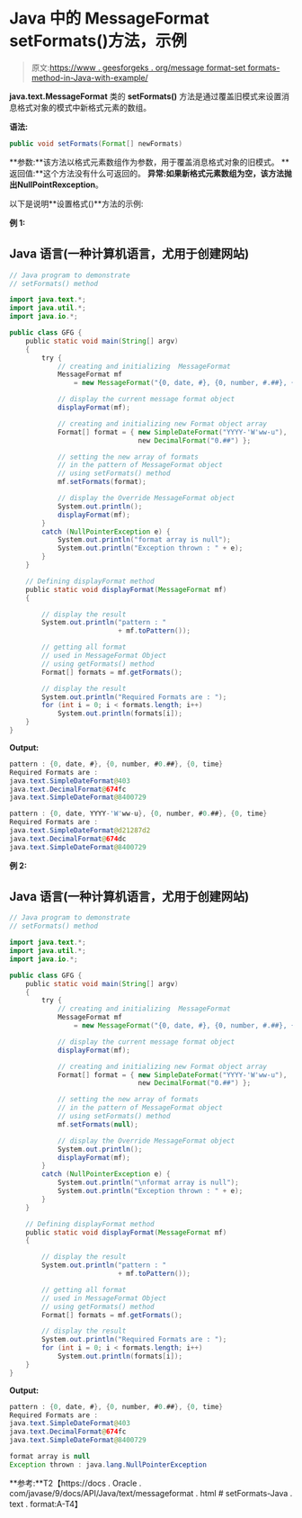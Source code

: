 # Java 中的 MessageFormat setFormats()方法，示例

> 原文:[https://www . geesforgeks . org/message format-set formats-method-in-Java-with-example/](https://www.geeksforgeeks.org/messageformat-setformats-method-in-java-with-example/)

**java.text.MessageFormat** 类的 **setFormats()** 方法是通过覆盖旧模式来设置消息格式对象的模式中新格式元素的数组。

**语法:**

```java
public void setFormats(Format[] newFormats)
```

**参数:**该方法以格式元素数组作为参数，用于覆盖消息格式对象的旧模式。
**返回值:**这个方法没有什么可返回的。
**异常:**如果新格式元素数组为空，该方法抛出**NullPointRexception**。

以下是说明**设置格式()**方法的示例:

**例 1:**

## Java 语言(一种计算机语言，尤用于创建网站)

```java
// Java program to demonstrate
// setFormats() method

import java.text.*;
import java.util.*;
import java.io.*;

public class GFG {
    public static void main(String[] argv)
    {
        try {
            // creating and initializing  MessageFormat
            MessageFormat mf
                = new MessageFormat("{0, date, #}, {0, number, #.##}, {0, time}");

            // display the current message format object
            displayFormat(mf);

            // creating and initializing new Format object array
            Format[] format = { new SimpleDateFormat("YYYY-'W'ww-u"),
                                new DecimalFormat("0.##") };

            // setting the new array of formats
            // in the pattern of MessageFormat object
            // using setFormats() method
            mf.setFormats(format);

            // display the Override MessageFormat object
            System.out.println();
            displayFormat(mf);
        }
        catch (NullPointerException e) {
            System.out.println("format array is null");
            System.out.println("Exception thrown : " + e);
        }
    }

    // Defining displayFormat method
    public static void displayFormat(MessageFormat mf)
    {

        // display the result
        System.out.println("pattern : "
                           + mf.toPattern());

        // getting all format
        // used in MessageFormat Object
        // using getFormats() method
        Format[] formats = mf.getFormats();

        // display the result
        System.out.println("Required Formats are : ");
        for (int i = 0; i < formats.length; i++)
            System.out.println(formats[i]);
    }
}
```

**Output:** 

```java
pattern : {0, date, #}, {0, number, #0.##}, {0, time}
Required Formats are : 
java.text.SimpleDateFormat@403
java.text.DecimalFormat@674fc
java.text.SimpleDateFormat@8400729

pattern : {0, date, YYYY-'W'ww-u}, {0, number, #0.##}, {0, time}
Required Formats are : 
java.text.SimpleDateFormat@d21287d2
java.text.DecimalFormat@674dc
java.text.SimpleDateFormat@8400729
```

**例 2:**

## Java 语言(一种计算机语言，尤用于创建网站)

```java
// Java program to demonstrate
// setFormats() method

import java.text.*;
import java.util.*;
import java.io.*;

public class GFG {
    public static void main(String[] argv)
    {
        try {
            // creating and initializing  MessageFormat
            MessageFormat mf
                = new MessageFormat("{0, date, #}, {0, number, #.##}, {0, time}");

            // display the current message format object
            displayFormat(mf);

            // creating and initializing new Format object array
            Format[] format = { new SimpleDateFormat("YYYY-'W'ww-u"),
                                new DecimalFormat("0.##") };

            // setting the new array of formats
            // in the pattern of MessageFormat object
            // using setFormats() method
            mf.setFormats(null);

            // display the Override MessageFormat object
            System.out.println();
            displayFormat(mf);
        }
        catch (NullPointerException e) {
            System.out.println("\nformat array is null");
            System.out.println("Exception thrown : " + e);
        }
    }

    // Defining displayFormat method
    public static void displayFormat(MessageFormat mf)
    {

        // display the result
        System.out.println("pattern : "
                           + mf.toPattern());

        // getting all format
        // used in MessageFormat Object
        // using getFormats() method
        Format[] formats = mf.getFormats();

        // display the result
        System.out.println("Required Formats are : ");
        for (int i = 0; i < formats.length; i++)
            System.out.println(formats[i]);
    }
}
```

**Output:** 

```java
pattern : {0, date, #}, {0, number, #0.##}, {0, time}
Required Formats are : 
java.text.SimpleDateFormat@403
java.text.DecimalFormat@674fc
java.text.SimpleDateFormat@8400729

format array is null
Exception thrown : java.lang.NullPointerException
```

**参考:**T2【https://docs . Oracle . com/javase/9/docs/API/Java/text/messageformat . html # setFormats-Java . text . format:A-T4】